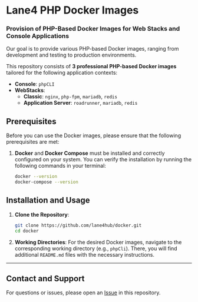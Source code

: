 # Lane4 PHP Docker Images

### Provision of PHP-Based Docker Images for Web Stacks and Console Applications

Our goal is to provide various PHP-based Docker images, ranging from development and testing to production environments.

This repository consists of **3 professional PHP-based Docker images** tailored for the following application contexts:

- **Console**: `phpCLI`
- **WebStacks**:
  - **Classic**: `nginx`, `php-fpm`, `mariadb`, `redis`
  - **Application Server**: `roadrunner`, `mariadb`, `redis`

## Prerequisites

Before you can use the Docker images, please ensure that the following prerequisites are met:

1. **Docker** and **Docker Compose** must be installed and correctly configured on your system. You can verify the installation by running the following commands in your terminal:
    ```bash
    docker --version
    docker-compose --version
    ```

## Installation and Usage

1. **Clone the Repository**:
    ```bash
    git clone https://github.com/lane4hub/docker.git
    cd docker
    ```

2. **Working Directories**: For the desired Docker images, navigate to the corresponding working directory (e.g., `phpCli`). There, you will find additional `README.md` files with the necessary instructions.

---

## Contact and Support

For questions or issues, please open an [Issue](https://github.com/lane4hub/docker/issues) in this repository.
